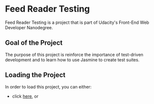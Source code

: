 # Feed Reader Testing

Feed Reader Testing is a project that is part of Udacity's Front-End Web Developer Nanodegree.

## Goal of the Project

The purpose of this project is reinforce the importance of test-driven development and to learn how to use Jasmine to create test suites.

## Loading the Project

In order to load this project, you can either:

* click [here](https://jenlyoung.github.io/frontend-nanodegree-feedreader/), or

